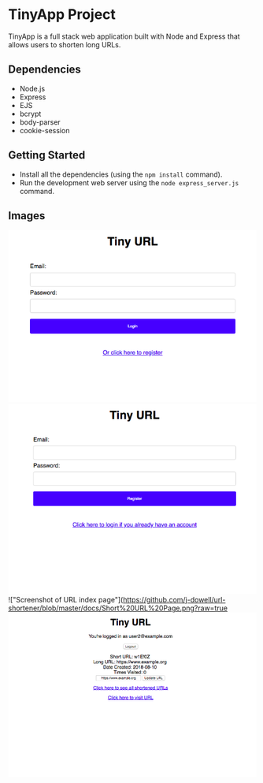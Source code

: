 # TinyApp Project

TinyApp is a full stack web application built with Node and Express that allows users to shorten long URLs.

## Dependencies
- Node.js
- Express
- EJS
- bcrypt
- body-parser
- cookie-session

## Getting Started
- Install all the dependencies (using the `npm install` command).
- Run the development web server using the `node express_server.js` command.

## Images
!["Screenshot of Login page"](https://github.com/j-dowell/url-shortener/blob/master/docs/Login%20Page.png?raw=true)
!["Screenshot Register page"](https://github.com/j-dowell/url-shortener/blob/master/docs/Register%20Page.png?raw=true)
!["Screenshot of URL index page"](https://github.com/j-dowell/url-shortener/blob/master/docs/Short%20URL%20Page.png?raw=true
!["Screenshot of URL info page"](https://github.com/j-dowell/url-shortener/blob/master/docs/Short%20URL%20Page.png?raw=true)